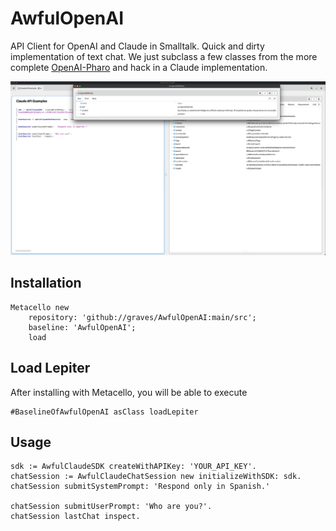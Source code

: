 # AwfulOpenAI
API Client for OpenAI and Claude in Smalltalk. Quick and dirty implementation of text chat. We just subclass a few classes from the more complete [OpenAI-Pharo](https://github.com/brackendev/OpenAI-Pharo) and hack in a Claude implementation. 

![Claude text chat in GtPlayground](./claude-system-prompt.png)
## Installation
```st
Metacello new
	repository: 'github://graves/AwfulOpenAI:main/src';
	baseline: 'AwfulOpenAI';
	load
```

## Load Lepiter
After installing with Metacello, you will be able to execute
```
#BaselineOfAwfulOpenAI asClass loadLepiter
```
## Usage
```st
sdk := AwfulClaudeSDK createWithAPIKey: 'YOUR_API_KEY'.
chatSession := AwfulClaudeChatSession new initializeWithSDK: sdk.
chatSession submitSystemPrompt: 'Respond only in Spanish.'

chatSession submitUserPrompt: 'Who are you?'.
chatSession lastChat inspect.
```